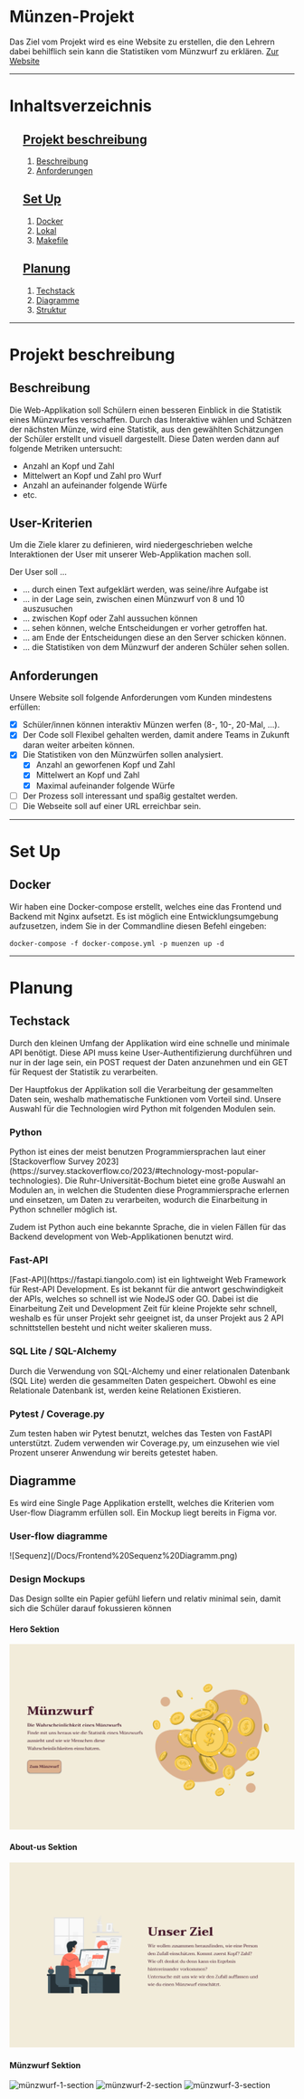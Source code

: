 # Münzen-Projekt
Das Ziel vom Projekt wird es eine Website zu erstellen, die den Lehrern dabei behilflich sein kann die Statistiken vom Münzwurf zu erklären.
[Zur Website](https://muenzen.tyfn.de)
<hr>

# Inhaltsverzeichnis

<ol>
    <li style="list-style: none">
        <h2><a href="#project-description">Projekt beschreibung</a></h2>
        <ol>
            <li><a href="#description">Beschreibung</a></li>
            <li><a href="#requirements">Anforderungen</a></li>
        </ol>
    </li>
    <li style="list-style: none">
        <h2><a href="#set-up">Set Up</a></h2>
        <ol>
            <li><a href="#docker">Docker</a></li>
            <li><a href="">Lokal</a></li>
            <li><a href="">Makefile</a></li>
        </ol>
    </li>
    <li style="list-style: none">
        <h2><a href="#planning">Planung</a></h2>
        <ol>
            <li><a href="#tech-stack">Techstack</a></li>
            <li><a href="#diagramme">Diagramme</a></li>
            <li><a href="">Struktur</a></li>
        </ol>
    </li>
</ol>

<hr>
<h1 id="project-description">Projekt beschreibung</h1>
<h2 id="description">Beschreibung</h2>
Die Web-Applikation soll Schülern einen besseren Einblick in die Statistik eines
Münzwurfes verschaffen. Durch das Interaktive wählen und Schätzen der nächsten Münze,
wird eine Statistik, aus den gewählten Schätzungen der Schüler erstellt und visuell dargestellt.
Diese Daten werden dann auf folgende Metriken untersucht:

- Anzahl an Kopf und Zahl
- Mittelwert an Kopf und Zahl pro Wurf
- Anzahl an aufeinander folgende Würfe
- etc.

<h2> User-Kriterien </h2>
Um die Ziele klarer zu definieren, wird niedergeschrieben welche Interaktionen 
der User mit unserer Web-Applikation machen soll.

Der User soll ...

- ... durch einen Text aufgeklärt werden, was seine/ihre Aufgabe ist
- ... in der Lage sein, zwischen einen Münzwurf von 8 und 10 auszusuchen
- ... zwischen Kopf oder Zahl aussuchen können
- ... sehen können, welche Entscheidungen er vorher getroffen hat.
- ... am Ende der Entscheidungen diese an den Server schicken können.
- ... die Statistiken von dem Münzwurf der anderen Schüler sehen sollen.

<h2 id="requirements">Anforderungen</h2>
Unsere Website soll folgende Anforderungen vom Kunden mindestens erfüllen:

- [x] Schüler/innen können interaktiv Münzen werfen (8-, 10-, 20-Mal, ...).
- [x] Der Code soll Flexibel gehalten werden, damit andere Teams in Zukunft daran weiter arbeiten können.
- [x] Die Statistiken von den Münzwürfen sollen analysiert.
  - [x] Anzahl an geworfenen Kopf und Zahl
  - [x] Mittelwert an Kopf und Zahl
  - [x] Maximal aufeinander folgende Würfe
- [ ] Der Prozess soll interessant und spaßig gestaltet werden.
- [ ] Die Webseite soll auf einer URL erreichbar sein.

<hr>
<h1 id="set-up">Set Up</h1>
<h2 id="docker">Docker</h2>
Wir haben eine Docker-compose erstellt, welches eine das Frontend und Backend mit Nginx aufsetzt.
Es ist möglich eine Entwicklungsumgebung aufzusetzen, indem Sie in der Commandline diesen Befehl eingeben:

```
docker-compose -f docker-compose.yml -p muenzen up -d
```

<hr>
<h1 id="planning">Planung</h1>
<h2 id="tech-stack">Techstack</h2>

Durch den kleinen Umfang der Applikation wird eine schnelle und minimale API benötigt.
Diese API muss keine User-Authentifizierung durchführen und nur in der lage sein, ein
POST request der Daten anzunehmen und ein GET für Request der Statistik zu verarbeiten.

Der Hauptfokus der Applikation soll die Verarbeitung der gesammelten Daten sein, weshalb
mathematische Funktionen vom Vorteil sind. Unsere Auswahl für die Technologien wird Python mit folgenden Modulen sein.

<h3 id="python"> Python </h3>
Python ist eines der meist benutzen Programmiersprachen laut einer 
[Stackoverflow Survey 2023](https://survey.stackoverflow.co/2023/#technology-most-popular-technologies).
Die Ruhr-Universität-Bochum bietet eine große Auswahl an Modulen an, in welchen die Studenten 
diese Programmiersprache erlernen und einsetzen, um Daten zu verarbeiten, wodurch die Einarbeitung in Python 
schneller möglich ist.

Zudem ist Python auch eine bekannte Sprache, die in vielen Fällen für das Backend development von Web-Applikationen
benutzt wird.

<h3 id="fast-api"> Fast-API </h3>
[Fast-API](https://fastapi.tiangolo.com) ist ein lightweight Web Framework für Rest-API Development. Es ist bekannt für die
antwort geschwindigkeit der APIs, welches so schnell ist wie NodeJS oder GO. Dabei ist die Einarbeitung Zeit
und Development Zeit für kleine Projekte sehr schnell, weshalb es für unser Projekt sehr geeignet ist, da unser
Projekt aus 2 API schnittstellen besteht und nicht weiter skalieren muss.

<h3 id="sql-lite"> SQL Lite / SQL-Alchemy </h3>
Durch die Verwendung von SQL-Alchemy und einer relationalen Datenbank (SQL Lite) werden die gesammelten Daten gespeichert.
Obwohl es eine Relationale Datenbank ist, werden keine Relationen Existieren. 

<h3 id="pytest"> Pytest / Coverage.py </h3>
Zum testen haben wir Pytest benutzt, welches das Testen von FastAPI unterstützt. Zudem verwenden wir 
Coverage.py, um einzusehen wie viel Prozent unserer Anwendung wir bereits getestet haben.

<h2 id="diagramme"> Diagramme</h2>
Es wird eine Single Page Applikation erstellt, welches die Kriterien vom User-flow Diagramm erfüllen soll. 
Ein Mockup liegt bereits in Figma vor.

<h3 id="user-flow">User-flow diagramme</h3>
![Sequenz](/Docs/Frontend%20Sequenz%20Diagramm.png)
<h3 id="design">Design Mockups</h3>

Das Design sollte ein Papier gefühl liefern und relativ minimal sein, damit sich die Schüler darauf fokussieren können

<h4 id="design"> Hero Sektion</h4>

![Here-section](/Docs/design/hero_section.png)

<h4 id="design"> About-us Sektion</h4>

![About-us-section](/Docs/design/about_us_section.png)

<h4 id="design"> Münzwurf Sektion</h4>

![münzwurf-1-section](/Docs/design/Münzwurf-1.png)
![münzwurf-2-section](/Docs/design/Münzwurf-2.png)
![münzwurf-3-section](/Docs/design/Münzwurf-3.png)






